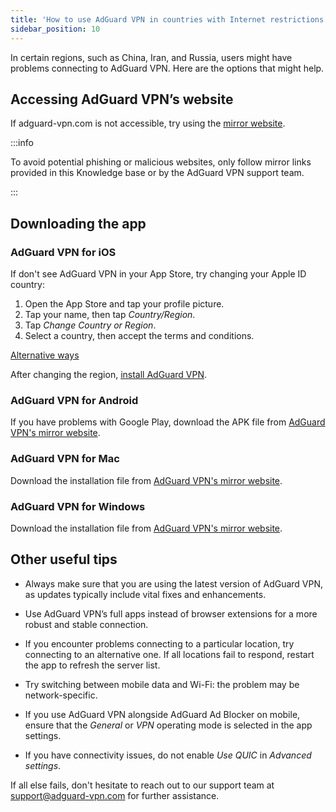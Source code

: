 ```yaml
---
title: 'How to use AdGuard VPN in countries with Internet restrictions'
sidebar_position: 10
---
```


In certain regions, such as China, Iran, and Russia, users might have problems connecting to AdGuard VPN. Here are the options that might help.

## Accessing AdGuard VPN’s website

If adguard-vpn.com is not accessible, try using the [mirror website](https://adguardvpn-help.com/).

:::info

To avoid potential phishing or malicious websites, only follow mirror links provided in this Knowledge base or by the AdGuard VPN support team.

:::

## Downloading the app

### AdGuard VPN for iOS

If don't see AdGuard VPN in your App Store, try changing your Apple ID country:

1. Open the App Store and tap your profile picture.
2. Tap your name, then tap *Country/Region*.
3. Tap *Change Country or Region*.
4. Select a country, then accept the terms and conditions.

[Alternative ways](https://support.apple.com/en-us/HT201389)

After changing the region, [install AdGuard VPN](https://apps.apple.com/us/app/adguard-vpn-unlimited-fast/id1525373602).

### AdGuard VPN for Android

If you have problems with Google Play, download the APK file from [AdGuard VPN's mirror website](https://adguardvpn-help.com/android/overview.html).

### AdGuard VPN for Mac

Download the installation file from [AdGuard VPN's mirror website](https://adguardvpn-help.com/windows/overview.html).

### AdGuard VPN for Windows

Download the installation file from [AdGuard VPN's mirror website](https://adguardvpn-help.com/mac/overview.html).

## Other useful tips

- Always make sure that you are using the latest version of AdGuard VPN, as updates typically include vital fixes and enhancements.

- Use AdGuard VPN’s full apps instead of browser extensions for a more robust and stable connection.

- If you encounter problems connecting to a particular location, try connecting to an alternative one. If all locations fail to respond, restart the app to refresh the server list.

- Try switching between mobile data and Wi-Fi: the problem may be network-specific.

- If you use AdGuard VPN alongside AdGuard Ad Blocker on mobile, ensure that the *General* or *VPN* operating mode is selected in the app settings.

- If you have connectivity issues, do not enable *Use QUIC* in *Advanced settings*.

If all else fails, don't hesitate to reach out to our support team at support@adguard-vpn.com for further assistance.
